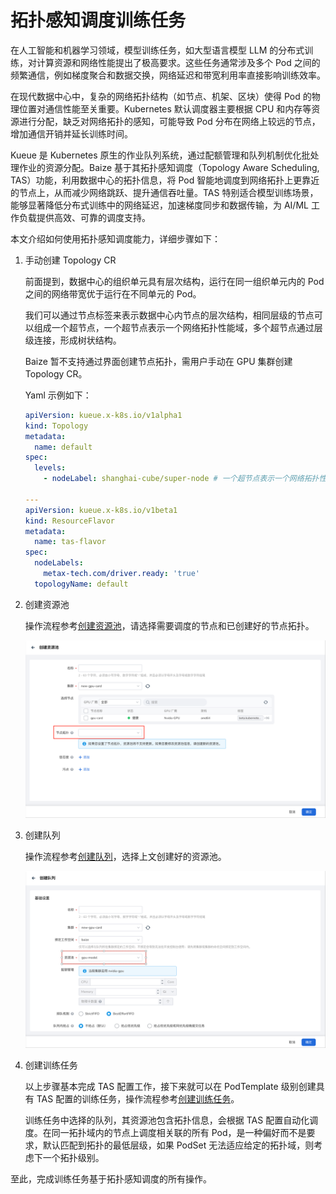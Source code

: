 # 拓扑感知调度训练任务

在人工智能和机器学习领域，模型训练任务，如大型语言模型 LLM 的分布式训练，对计算资源和网络性能提出了极高要求。这些任务通常涉及多个 Pod 之间的频繁通信，例如梯度聚合和数据交换，网络延迟和带宽利用率直接影响训练效率。

在现代数据中心中，复杂的网络拓扑结构（如节点、机架、区块）使得 Pod 的物理位置对通信性能至关重要。Kubernetes 默认调度器主要根据 CPU 和内存等资源进行分配，缺乏对网络拓扑的感知，可能导致 Pod 分布在网络上较远的节点，增加通信开销并延长训练时间。

Kueue 是 Kubernetes 原生的作业队列系统，通过配额管理和队列机制优化批处理作业的资源分配。Baize 基于其拓扑感知调度（Topology Aware Scheduling, TAS）功能，利用数据中心的拓扑信息，将 Pod 智能地调度到网络拓扑上更靠近的节点上，从而减少网络跳跃、提升通信吞吐量。TAS 特别适合模型训练场景，能够显著降低分布式训练中的网络延迟，加速梯度同步和数据传输，为 AI/ML 工作负载提供高效、可靠的调度支持。

本文介绍如何使用拓扑感知调度能力，详细步骤如下：

1. 手动创建 Topology CR

    前面提到，数据中心的组织单元具有层次结构，运行在同一组织单元内的 Pod 之间的网络带宽优于运行在不同单元的 Pod。 

    我们可以通过节点标签来表示数据中心内节点的层次结构，相同层级的节点可以组成一个超节点，一个超节点表示一个网络拓扑性能域，多个超节点通过层级连接，形成树状结构。

    Baize 暂不支持通过界面创建节点拓扑，需用户手动在 GPU 集群创建 Topology CR。

    Yaml 示例如下：

    ```yaml
    apiVersion: kueue.x-k8s.io/v1alpha1
    kind: Topology
    metadata:
      name: default
    spec:
      levels:
        - nodeLabel: shanghai-cube/super-node # 一个超节点表示一个网络拓扑性能域，多个超节点通过层级连接，形成树状结构。

    ---
    apiVersion: kueue.x-k8s.io/v1beta1
    kind: ResourceFlavor
    metadata:
      name: tas-flavor
    spec:
      nodeLabels:
        metax-tech.com/driver.ready: 'true'
      topologyName: default
    ```

1. 创建资源池

    操作流程参考[创建资源池](../oam/resource/create.md)，请选择需要调度的节点和已创建好的节点拓扑。

    ![创建资源池](../best-practice/images/train-with-tas-02.png)

1. 创建队列

    操作流程参考[创建队列](../oam/queue/create.md)，选择上文创建好的资源池。

    ![创建队列](../best-practice/images/train-with-tas-03.png)

1. 创建训练任务

    以上步骤基本完成 TAS 配置工作，接下来就可以在 PodTemplate 级别创建具有 TAS 配置的训练任务，操作流程参考[创建训练任务](../developer/jobs/create.md)。

    训练任务中选择的队列，其资源池包含拓扑信息，会根据 TAS 配置自动化调度。在同一拓扑域内的节点上调度相关联的所有 Pod，是一种偏好而不是要求，默认匹配到拓扑的最低层级，如果 PodSet 无法适应给定的拓扑域，则考虑下一个拓扑级别。

至此，完成训练任务基于拓扑感知调度的所有操作。